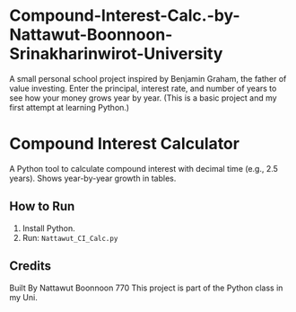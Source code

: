 # Compound-Interest-Calc.-by-Nattawut-Boonnoon-Srinakharinwirot-University
A small personal school project inspired by Benjamin Graham, the father of value investing. Enter the principal, interest rate, and number of years to see how your money grows year by year. (This is a basic project and my first attempt at learning Python.)

# Compound Interest Calculator
A Python tool to calculate compound interest with decimal time (e.g., 2.5 years). Shows year-by-year growth in tables.

## How to Run
1. Install Python.
2. Run: `Nattawut_CI_Calc.py`

## Credits
Built By Nattawut Boonnoon 770
This project is part of the Python class in my Uni.
